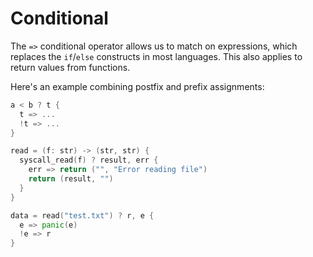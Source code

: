 # Conditional

The `=>` conditional operator allows us to match on expressions, which replaces the `if`/`else` constructs in most languages. This also applies to return values from functions.

Here's an example combining postfix and prefix assignments:

```go
a < b ? t {
  t => ...
  !t => ...
}

read = (f: str) -> (str, str) {
  syscall_read(f) ? result, err {
    err => return ("", "Error reading file")
    return (result, "")
  }
}

data = read("test.txt") ? r, e {
  e => panic(e)
  !e => r
}
```
